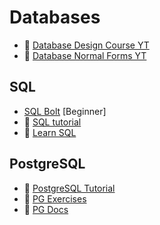 # Databases

- :large_orange_diamond: [Database Design Course YT](https://www.youtube.com/watch?v=ztHopE5Wnpc)
- :large_orange_diamond: [Database Normal Forms YT](https://www.youtube.com/watch?v=UrYLYV7WSHM)

## SQL
- [SQL Bolt](https://sqlbolt.com/) [Beginner]
- :large_orange_diamond: [SQL tutorial](https://sqlzoo.net/wiki/SQL_Tutorial)
- :large_orange_diamond: [Learn SQL](https://www.tutorialspoint.com/sql/index.htm)

## PostgreSQL
- :large_orange_diamond: [PostgreSQL Tutorial](http://www.postgresqltutorial.com/)
- :large_orange_diamond: [PG Exercises](https://pgexercises.com/)
- :large_orange_diamond: [PG Docs](https://www.postgresql.org/docs/9.3/index.html)